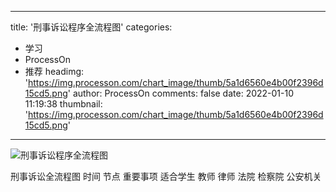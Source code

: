 
---
title: '刑事诉讼程序全流程图'
categories: 
 - 学习
 - ProcessOn
 - 推荐
headimg: 'https://img.processon.com/chart_image/thumb/5a1d6560e4b00f2396d15cd5.png'
author: ProcessOn
comments: false
date: 2022-01-10 11:19:38
thumbnail: 'https://img.processon.com/chart_image/thumb/5a1d6560e4b00f2396d15cd5.png'
---

<div>   
<img class="thumb" alt="刑事诉讼程序全流程图" src="https://img.processon.com/chart_image/thumb/5a1d6560e4b00f2396d15cd5.png" referrerpolicy="no-referrer">
<p>刑事诉讼全流程图 时间 节点 重要事项 适合学生 教师 律师 法院 检察院 公安机关</p>  
</div>
            